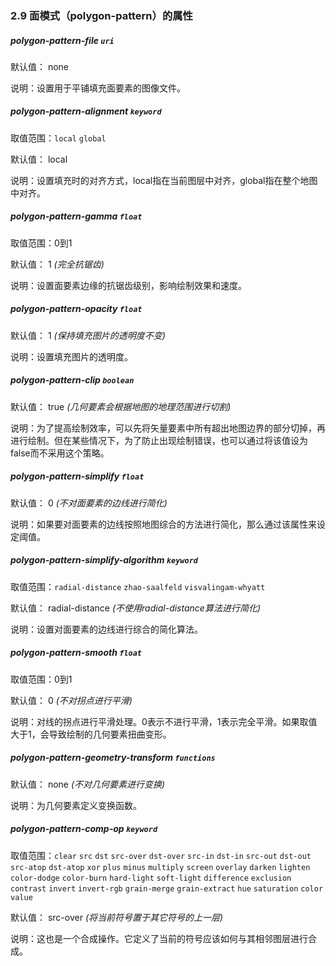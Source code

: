 ### 2.9 面模式（polygon-pattern）的属性

##### polygon-pattern-file `uri`

默认值： none

说明：设置用于平铺填充面要素的图像文件。



##### polygon-pattern-alignment `keyword`

取值范围：`local` `global`

默认值： local

说明：设置填充时的对齐方式，local指在当前图层中对齐，global指在整个地图中对齐。



##### polygon-pattern-gamma `float`

取值范围：0到1

默认值： 1 _(完全抗锯齿)_

说明：设置面要素边缘的抗锯齿级别，影响绘制效果和速度。



##### polygon-pattern-opacity `float`

默认值： 1 _(保持填充图片的透明度不变)_

说明：设置填充图片的透明度。



##### polygon-pattern-clip `boolean`

默认值： true _(几何要素会根据地图的地理范围进行切割)_

说明：为了提高绘制效率，可以先将矢量要素中所有超出地图边界的部分切掉，再进行绘制。但在某些情况下，为了防止出现绘制错误，也可以通过将该值设为false而不采用这个策略。



##### polygon-pattern-simplify `float`

默认值： 0 _(不对面要素的边线进行简化)_

说明：如果要对面要素的边线按照地图综合的方法进行简化，那么通过该属性来设定阈值。



##### polygon-pattern-simplify-algorithm `keyword`

取值范围：`radial-distance` `zhao-saalfeld` `visvalingam-whyatt`

默认值： radial-distance _(不使用radial-distance算法进行简化)_

说明：设置对面要素的边线进行综合的简化算法。



##### polygon-pattern-smooth `float`

取值范围：0到1

默认值： 0 _(不对拐点进行平滑)_

说明：对线的拐点进行平滑处理。0表示不进行平滑，1表示完全平滑。如果取值大于1，会导致绘制的几何要素扭曲变形。



##### polygon-pattern-geometry-transform `functions`

默认值： none _(不对几何要素进行变换)_

说明：为几何要素定义变换函数。



##### polygon-pattern-comp-op `keyword`

取值范围：`clear` `src` `dst` `src-over` `dst-over` `src-in` `dst-in` `src-out` `dst-out` `src-atop` `dst-atop` `xor` `plus` `minus` `multiply` `screen` `overlay` `darken` `lighten` `color-dodge` `color-burn` `hard-light` `soft-light` `difference` `exclusion` `contrast` `invert` `invert-rgb` `grain-merge` `grain-extract` `hue` `saturation` `color` `value`

默认值： src-over _(将当前符号置于其它符号的上一层)_

说明：这也是一个合成操作。它定义了当前的符号应该如何与其相邻图层进行合成。

